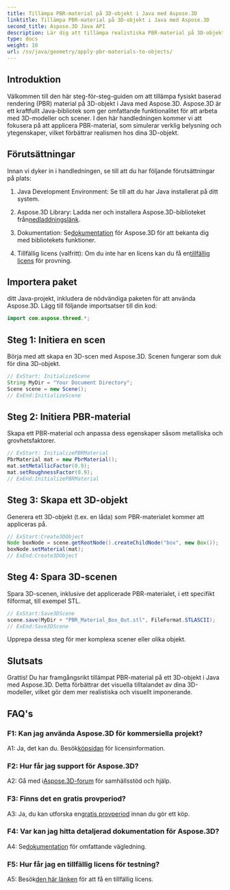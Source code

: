 ```yaml
---
title: Tillämpa PBR-material på 3D-objekt i Java med Aspose.3D
linktitle: Tillämpa PBR-material på 3D-objekt i Java med Aspose.3D
second_title: Aspose.3D Java API
description: Lär dig att tillämpa realistiska PBR-material på 3D-objekt i Java med Aspose.3D. Förbättra visuell kvalitet med fysiskt baserad rendering.
type: docs
weight: 10
url: /sv/java/geometry/apply-pbr-materials-to-objects/
---
```

## Introduktion

Välkommen till den här steg-för-steg-guiden om att tillämpa fysiskt baserad rendering (PBR) material på 3D-objekt i Java med Aspose.3D. Aspose.3D är ett kraftfullt Java-bibliotek som ger omfattande funktionalitet för att arbeta med 3D-modeller och scener. I den här handledningen kommer vi att fokusera på att applicera PBR-material, som simulerar verklig belysning och ytegenskaper, vilket förbättrar realismen hos dina 3D-objekt.

## Förutsättningar

Innan vi dyker in i handledningen, se till att du har följande förutsättningar på plats:

1. Java Development Environment: Se till att du har Java installerat på ditt system.

2.  Aspose.3D Library: Ladda ner och installera Aspose.3D-biblioteket från[nedladdningslänk](https://releases.aspose.com/3d/java/).

3.  Dokumentation: Se[dokumentation](https://reference.aspose.com/3d/java/) för Aspose.3D för att bekanta dig med bibliotekets funktioner.

4.  Tillfällig licens (valfritt): Om du inte har en licens kan du få en[tillfällig licens](https://purchase.aspose.com/temporary-license/) för provning.

## Importera paket

ditt Java-projekt, inkludera de nödvändiga paketen för att använda Aspose.3D. Lägg till följande importsatser till din kod:

```java
import com.aspose.threed.*;
```

## Steg 1: Initiera en scen

Börja med att skapa en 3D-scen med Aspose.3D. Scenen fungerar som duk för dina 3D-objekt.

```java
// ExStart: InitializeScene
String MyDir = "Your Document Directory";
Scene scene = new Scene();
// ExEnd:InitializeScene
```

## Steg 2: Initiera PBR-material

Skapa ett PBR-material och anpassa dess egenskaper såsom metalliska och grovhetsfaktorer.

```java
// ExStart: InitializePBRMaterial
PbrMaterial mat = new PbrMaterial();
mat.setMetallicFactor(0.9);
mat.setRoughnessFactor(0.9);
// ExEnd:InitializePBRMaterial
```

## Steg 3: Skapa ett 3D-objekt

Generera ett 3D-objekt (t.ex. en låda) som PBR-materialet kommer att appliceras på.

```java
// ExStart:Create3DObject
Node boxNode = scene.getRootNode().createChildNode("box", new Box());
boxNode.setMaterial(mat);
// ExEnd:Create3DObject
```

## Steg 4: Spara 3D-scenen

Spara 3D-scenen, inklusive det applicerade PBR-materialet, i ett specifikt filformat, till exempel STL.

```java
// ExStart:Save3DScene
scene.save(MyDir + "PBR_Material_Box_Out.stl", FileFormat.STLASCII);
// ExEnd:Save3DScene
```

Upprepa dessa steg för mer komplexa scener eller olika objekt.

## Slutsats

Grattis! Du har framgångsrikt tillämpat PBR-material på ett 3D-objekt i Java med Aspose.3D. Detta förbättrar det visuella tilltalandet av dina 3D-modeller, vilket gör dem mer realistiska och visuellt imponerande.

## FAQ's

### F1: Kan jag använda Aspose.3D för kommersiella projekt?

 A1: Ja, det kan du. Besök[köpsidan](https://purchase.aspose.com/buy) för licensinformation.

### F2: Hur får jag support för Aspose.3D?

 A2: Gå med i[Aspose.3D-forum](https://forum.aspose.com/c/3d/18) för samhällsstöd och hjälp.

### F3: Finns det en gratis provperiod?

 A3: Ja, du kan utforska en[gratis provperiod](https://releases.aspose.com/) innan du gör ett köp.

### F4: Var kan jag hitta detaljerad dokumentation för Aspose.3D?

 A4: Se[dokumentation](https://reference.aspose.com/3d/java/) för omfattande vägledning.

### F5: Hur får jag en tillfällig licens för testning?

 A5: Besök[den här länken](https://purchase.aspose.com/temporary-license/) för att få en tillfällig licens.